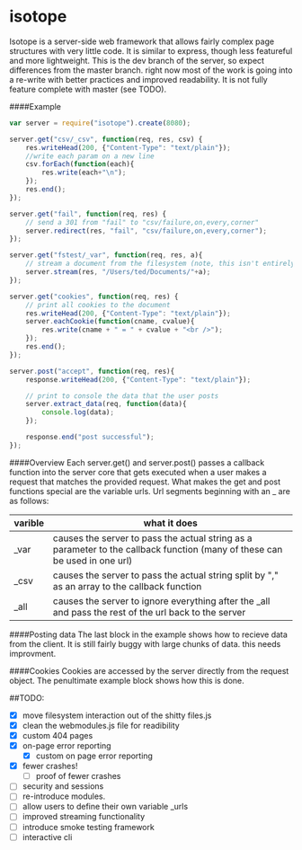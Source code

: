 isotope
=======

Isotope is a server-side web framework that allows fairly complex page structures with very little code.
It is similar to express, though less featureful and more lightweight. This is the dev branch of the server, 
so expect differences from the master branch. right now most of the work is going into a re-write with better
practices and improved readability. It is not fully feature complete with master (see TODO).



####Example
```JavaScript
var server = require("isotope").create(8080);

server.get("csv/_csv", function(req, res, csv) {
    res.writeHead(200, {"Content-Type": "text/plain"});
    //write each param on a new line
    csv.forEach(function(each){
        res.write(each+"\n");
    });
    res.end();
});

server.get("fail", function(req, res) {
    // send a 301 from "fail" to "csv/failure,on,every,corner"
    server.redirect(res, "fail", "csv/failure,on,every,corner");
});

server.get("fstest/_var", function(req, res, a){
    // stream a document from the filesystem (note, this isn't entirely safe yet)
    server.stream(res, "/Users/ted/Documents/"+a);
});

server.get("cookies", function(req, res) {
    // print all cookies to the document
    res.writeHead(200, {"Content-Type": "text/plain"});
    server.eachCookie(function(cname, cvalue){
        res.write(cname + " = " + cvalue + "<br />");
    });
    res.end();
});

server.post("accept", function(req, res){
    response.writeHead(200, {"Content-Type": "text/plain"});

    // print to console the data that the user posts
    server.extract_data(req, function(data){
        console.log(data);
    });

    response.end("post successful");
});
```

####Overview
Each server.get() and server.post() passes a callback function into the server core that gets executed when a user makes a request that matches the provided request. What makes the get and post functions special are the variable urls. Url segments beginning with an _ are as follows:

varible | what it does
--------| -------------
_var    | causes the server to pass the actual string as a parameter to the callback function (many of these can be used in one url)
_csv    | causes the server to pass the actual string split by "," as an array to the callback function
_all    | causes the server to ignore everything after the _all and pass the rest of the url back to the server 


####Posting data
The last block in the example shows how to recieve data from the client. It is still fairly buggy with large chunks of data. this needs improvment.


####Cookies
Cookies are accessed by the server directly from the request object. The penultimate example block shows how this is done.


##TODO:
- [X] move filesystem interaction out of the shitty files.js
- [X] clean the webmodules.js file for readibility
- [X] custom 404 pages
- [X] on-page error reporting
    - [X] custom on page error reporting
- [X] fewer crashes!
    - [ ] proof of fewer crashes
- [ ] security and sessions
- [ ] re-introduce modules.
- [ ] allow users to define their own variable _urls
- [ ] improved streaming functionality
- [ ] introduce smoke testing framework
- [ ] interactive cli
